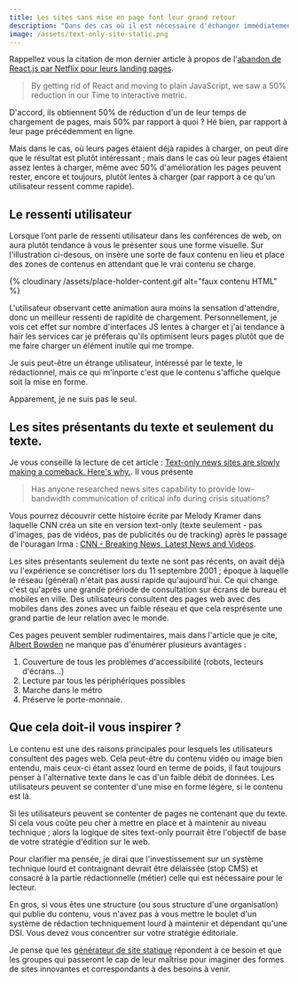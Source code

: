 ```yaml
---
title: Les sites sans mise en page font leur grand retour
description: "Dans des cas où il est nécessaire d'échanger immédiatement un contenu simple, on voit des personnes privilégier des sites sans mise en page, avec seulement du contenu texte."
image: /assets/text-only-site-static.png
---
```


Rappellez vous la citation de mon dernier article à propos de l'[abandon de React.js par Netflix pour leurs landing pages](/2017/11/06/netflix-react-generateur-site-statique/).

> By getting rid of React and moving to plain JavaScript, we saw a 50% reduction in our Time to interactive metric.

D'accord, ils obtiennent 50% de réduction d'un de leur temps de chargement de pages, mais 50% par rapport à quoi ? Hé bien, par rapport à leur page précédemment en ligne.

Mais dans le cas, où leurs pages étaient déjà rapides à charger, on peut dire que le résultat est plutôt intéressant ; mais dans le cas où leur pages étaient assez lentes à charger, même avec 50% d'amélioration les pages peuvent rester, encore et toujours, plutôt lentes à charger (par rapport à ce qu'un utilisateur ressent comme rapide).

## Le ressenti utilisateur

Lorsque l’ont parle de ressenti utilisateur dans les conférences de web, on aura plutôt tendance à vous le présenter sous une forme visuelle. Sur l'illustration ci-desous, on insère une sorte de faux contenu en lieu et place des zones de contenus en attendant que le vrai contenu se charge.

<div class="center" markdown="1">	
{% cloudinary /assets/place-holder-content.gif alt="faux contenu HTML" %}
</div>

L'utilisateur observant cette animation aura moins la sensation d'attendre, donc un meilleur ressenti de rapidité de chargement. Personnellement, je vois cet effet sur nombre d'interfaces JS lentes à charger et j'ai tendance à haïr les services car je préferais qu'ils optimisent leurs pages plutôt que de me faire charger un élément inutile qui me trompe.

Je suis peut-être un étrange utilisateur, intéressé par le texte, le rédactionnel, mais ce qui m'inporte c'est que le contenu s'affiche quelque soit la mise en forme.

Apparement, je ne suis pas le seul.

## Les sites présentants du texte et seulement du texte.

Je vous conseille la lecture de cet article : [Text-only news sites are slowly making a comeback. Here's why.](https://www.poynter.org/news/text-only-news-sites-are-slowly-making-comeback-heres-why). Il vous présente

> Has anyone researched news sites capability to provide low-bandwidth communication of critical info during crisis situations?

Vous pourrez découvrir cette histoire écrite par Melody Kramer dans laquelle CNN créa un site en version text-only (texte seulement - pas d'images, pas de vidéos, pas de publicités ou de tracking) après le passage de l'ouragan Irma : [CNN - Breaking News, Latest News and Videos](http://lite.cnn.io/en). 

Les sites présentants seulement du texte ne sont pas récents, on avait déjà vu l'expérience se concrétiser lors du 11 septembre 2001 ; époque à laquelle le réseau (général) n'était pas aussi rapide qu'aujourd'hui. Ce qui change c'est qu'après une grande prériode de consultation sur écrans de bureau et mobiles en ville. Des utilisateurs consultent des pages web avec des mobiles dans des zones avec un faible réseau et que cela resprésente une grand partie de leur relation avec le monde.

Ces pages peuvent sembler rudimentaires, mais dans l'article que je cite, [Albert Bowden](https://twitter.com/jalbertbowdenii) ne manque pas d'énumérer plusieurs avantages :

1. Couverture de tous les problèmes d'accessibilité (robots, lecteurs d'écrans…)
2. Lecture par tous les périphériques possibles
3. Marche dans le métro
4. Préserve le porte-monnaie.

## Que cela doit-il vous inspirer ?

Le contenu est une des raisons principales pour lesquels les utilisateurs consultent des pages web. Cela peut-être du contenu vidéo ou image bien entendu, mais ceux-ci étant assez lourd en terme de poids, il faut toujours penser à l'alternative texte dans le cas d'un faible débit de données. Les utilisateurs peuvent se contenter d'une mise en forme légère, si le contenu est là.

Si les utilisateurs peuvent se contenter de pages ne contenant que du texte. Si cela vous coûte peu cher à mettre en place et à maintenir au niveau technique ; alors la logique de sites text-only pourrait être l'objectif de base de votre stratégie d'édition sur le web.

Pour clarifier ma pensée, je dirai que l'investissement sur un système technique lourd et contraignant devrait être délaissée (stop CMS) et consacré à la partie rédactionnelle (métier) celle qui est nécessaire pour le lecteur.

En gros, si vous êtes une structure (ou sous structure d'une organisation) qui publie du contenu, vous n'avez pas à vous mettre le boulet d'un système de rédaction techniquement lourd à maintenir et dépendant qu'une DSI. Vous devez vous concentrer sur votre stratégie éditoriale. 

Je pense que les [générateur de site statique](/generateur-site-statique/) répondent à ce besoin et que les groupes qui passeront le cap de leur maîtrise pour imaginer des formes de sites innovantes et correspondants à des besoins à venir.

